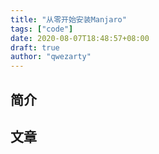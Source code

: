 ```yaml
---
title: "从零开始安装Manjaro"
tags: ["code"]
date: 2020-08-07T18:48:57+08:00
draft: true
author: "qwezarty"
---
```


## 简介

## 文章

